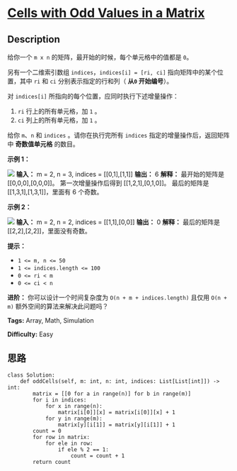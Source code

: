 # [Cells with Odd Values in a Matrix][title]

## Description

给你一个 `m x n` 的矩阵，最开始的时候，每个单元格中的值都是 `0`。

另有一个二维索引数组 `indices`，`indices[i] = [ri, ci]` 指向矩阵中的某个位置，其中 `ri` 和 `ci`
分别表示指定的行和列（ **从`0` 开始编号**）。

对 `indices[i]` 所指向的每个位置，应同时执行下述增量操作：

  1. `ri` 行上的所有单元格，加 `1` 。
  2. `ci` 列上的所有单元格，加 `1` 。

给你 `m`、`n` 和 `indices` 。请你在执行完所有 `indices` 指定的增量操作后，返回矩阵中 **奇数值单元格** 的数目。

**示例 1：**

![](https://assets.leetcode-cn.com/aliyun-lc-upload/uploads/2019/11/06/e1.png)
            **输入：** m = 2, n = 3, indices = [[0,1],[1,1]]    **输出：** 6    **解释：** 最开始的矩阵是 [[0,0,0],[0,0,0]]。    第一次增量操作后得到 [[1,2,1],[0,1,0]]。    最后的矩阵是 [[1,3,1],[1,3,1]]，里面有 6 个奇数。    

**示例 2：**

![](https://assets.leetcode-cn.com/aliyun-lc-upload/uploads/2019/11/06/e2.png)
            **输入：** m = 2, n = 2, indices = [[1,1],[0,0]]    **输出：** 0    **解释：** 最后的矩阵是 [[2,2],[2,2]]，里面没有奇数。    

**提示：**

  * `1 <= m, n <= 50`
  * `1 <= indices.length <= 100`
  * `0 <= ri < m`
  * `0 <= ci < n`

**进阶：** 你可以设计一个时间复杂度为 `O(n + m + indices.length)` 且仅用 `O(n + m)`
额外空间的算法来解决此问题吗？


**Tags:** Array, Math, Simulation

**Difficulty:** Easy

## 思路

``` python3
class Solution:
    def oddCells(self, m: int, n: int, indices: List[List[int]]) -> int:
        matrix = [[0 for a in range(n)] for b in range(m)]
        for i in indices:
            for x in range(n):
                matrix[i[0]][x] = matrix[i[0]][x] + 1
            for y in range(m):
                matrix[y][i[1]] = matrix[y][i[1]] + 1
        count = 0
        for row in matrix:
            for ele in row:
                if ele % 2 == 1:
                    count = count + 1
        return count
```

[title]: https://leetcode-cn.com/problems/cells-with-odd-values-in-a-matrix
